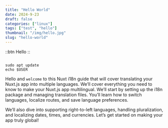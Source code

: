 ```yaml
---
title: "Hello World"
date: 2024-9-23
draft: false
categories: ["linux"]
tags: ["test", "hello"]
thumbnail: "/img/hello.jpg"
slug: "hello-world"
---
```


::btn
Hello
::

```shell

sudo apt update
echo $USER

```

Hello and `welcome` to this Nuxt i18n guide that will cover translating your Nuxt.js app into multiple languages. We’ll cover everything you need to know to make your Nuxt.js app multilingual. We’ll start by setting up the i18n package and managing translation files. You’ll learn how to switch languages, localize routes, and save language preferences.

We’ll also dive into supporting right-to-left languages, handling pluralization, and localizing dates, times, and currencies. Let’s get started on making your app truly global!
